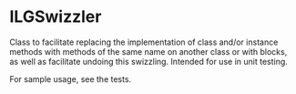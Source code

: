 ILGSwizzler
===========

Class to facilitate replacing the implementation of class and/or instance methods with methods of the same name on another class or with blocks, as well as facilitate undoing this swizzling.  Intended for use in unit testing.

For sample usage, see the tests.